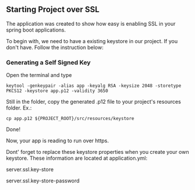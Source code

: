 ## Starting Project over SSL

The application was created to show how easy is enabling SSL in your spring boot applications.

To begin with, we need to have a existing keystore in our project. If you don't have. Follow the instruction below: 


### Generating a Self Signed Key

Open the terminal and type

```
keytool -genkeypair -alias app -keyalg RSA -keysize 2048 -storetype PKCS12 -keystore app.p12 -validity 3650
```

Still in the folder, copy the generated .p12 file to your project's resources folder. Ex.: 

```
cp app.p12 ${PROJECT_ROOT}/src/resources/keystore
```

Done!

Now, your app is reading to run over https. 

Dont' forget to replace these keystore properties when you create your own keystore. These information are located at application.yml: 

server.ssl.key-store

server.ssl.key-store-password